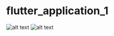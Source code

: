 # flutter_application_1




![alt text](<Screenshot 2025-06-21 at 9.35.46 PM.png>)
![alt text](<Screenshot 2025-06-21 at 9.35.53 PM.png>)